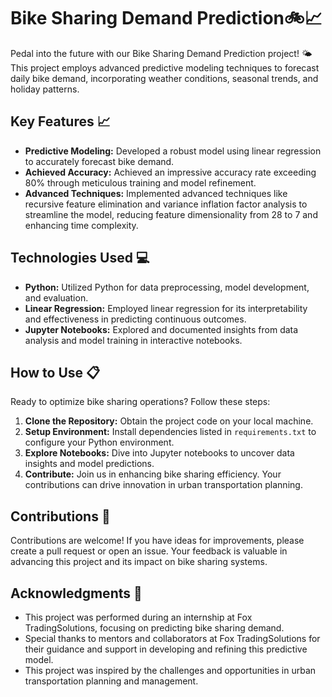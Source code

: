 # **Bike Sharing Demand Prediction**🚲📈

Pedal into the future with our Bike Sharing Demand Prediction project! 🌤️ This project employs advanced predictive modeling techniques to forecast daily bike demand, incorporating weather conditions, seasonal trends, and holiday patterns.

## Key Features 📈
- **Predictive Modeling:** Developed a robust model using linear regression to accurately forecast bike demand.
- **Achieved Accuracy:** Achieved an impressive accuracy rate exceeding 80% through meticulous training and model refinement.
- **Advanced Techniques:** Implemented advanced techniques like recursive feature elimination and variance inflation factor analysis to streamline the model, reducing feature dimensionality from 28 to 7 and enhancing time complexity.

## Technologies Used 💻
- **Python:** Utilized Python for data preprocessing, model development, and evaluation.
- **Linear Regression:** Employed linear regression for its interpretability and effectiveness in predicting continuous outcomes.
- **Jupyter Notebooks:** Explored and documented insights from data analysis and model training in interactive notebooks.

## How to Use 📋
Ready to optimize bike sharing operations? Follow these steps:
1. **Clone the Repository:** Obtain the project code on your local machine.
2. **Setup Environment:** Install dependencies listed in `requirements.txt` to configure your Python environment.
3. **Explore Notebooks:** Dive into Jupyter notebooks to uncover data insights and model predictions.
4. **Contribute:** Join us in enhancing bike sharing efficiency. Your contributions can drive innovation in urban transportation planning.

## Contributions 🤝
Contributions are welcome! If you have ideas for improvements, please create a pull request or open an issue. Your feedback is valuable in advancing this project and its impact on bike sharing systems.

## Acknowledgments 🙌
- This project was performed during an internship at Fox TradingSolutions, focusing on predicting bike sharing demand.
- Special thanks to mentors and collaborators at Fox TradingSolutions for their guidance and support in developing and refining this predictive model.
- This project was inspired by the challenges and opportunities in urban transportation planning and management.
